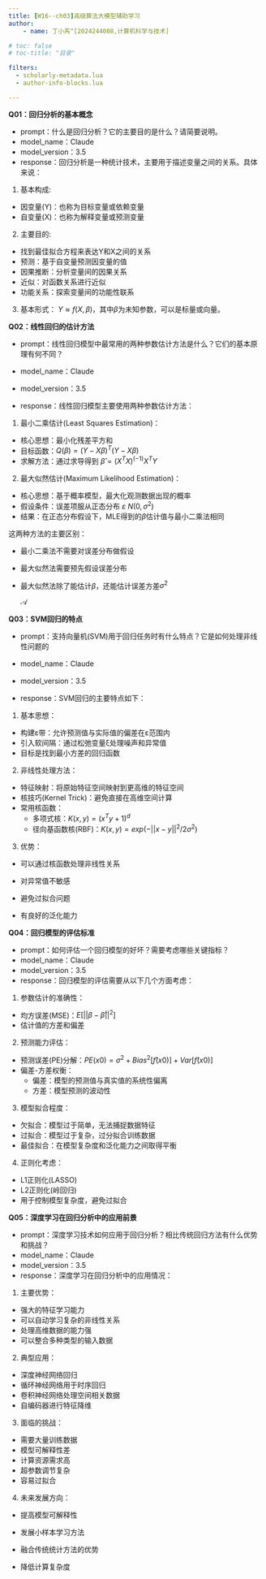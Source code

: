 ```yaml
---
title: [W16--ch03]高级算法大模型辅助学习
author:
    - name: 丁小芮^[2024244008,计算机科学与技术]

# toc: false
# toc-title: "目录"

filters:
  - scholarly-metadata.lua
  - author-info-blocks.lua

---
```




**Q01：回归分析的基本概念**

* prompt：什么是回归分析？它的主要目的是什么？请简要说明。
* model_name：Claude
* model_version：3.5
* response：回归分析是一种统计技术，主要用于描述变量之间的关系。具体来说：

1. 基本构成:
- 因变量(Y)：也称为目标变量或依赖变量
- 自变量(X)：也称为解释变量或预测变量

2. 主要目的:
- 找到最佳拟合方程来表达Y和X之间的关系
- 预测：基于自变量预测因变量的值
- 因果推断：分析变量间的因果关系
- 近似：对函数关系进行近似
- 功能关系：探索变量间的功能性联系

3. 基本形式：
  $Y ≈ f(X, β)$，其中$β$为未知参数，可以是标量或向量。

  

**Q02：线性回归的估计方法**

* prompt：线性回归模型中最常用的两种参数估计方法是什么？它们的基本原理有何不同？

* model_name：Claude
* model_version：3.5

* response：线性回归模型主要使用两种参数估计方法：

1. 最小二乘估计(Least Squares Estimation)：
- 核心思想：最小化残差平方和
- 目标函数：$Q(β) = (Y - Xβ)^T(Y - Xβ)$
- 求解方法：通过求导得到 $β̂ = (X^TX)^(-1)X^TY$

2. 最大似然估计(Maximum Likelihood Estimation)：
- 核心思想：基于概率模型，最大化观测数据出现的概率
- 假设条件：误差项服从正态分布 $ε ~ N(0, σ^2)$
- 结果：在正态分布假设下，MLE得到的$β$估计值与最小二乘法相同

这两种方法的主要区别：
- 最小二乘法不需要对误差分布做假设

- 最大似然法需要预先假设误差分布

- 最大似然法除了能估计$β$，还能估计误差方差$σ^2$

  $\mathcal{A}$

  

**Q03：SVM回归的特点**

* prompt：支持向量机(SVM)用于回归任务时有什么特点？它是如何处理非线性问题的

* model_name：Claude
* model_version：3.5
* response：SVM回归的主要特点如下：

1. 基本思想：
- 构建ε带：允许预测值与实际值的偏差在ε范围内
- 引入软间隔：通过松弛变量ξ处理噪声和异常值
- 目标是找到最小方差的回归函数

2. 非线性处理方法：
- 特征映射：将原始特征空间映射到更高维的特征空间
- 核技巧(Kernel Trick)：避免直接在高维空间计算
- 常用核函数：
  * 多项式核：$K(x,y) = (x^Ty + 1)^d$
  * 径向基函数核(RBF)：$K(x,y) = exp(-||x-y||^2/2σ^2)$

3. 优势：
- 可以通过核函数处理非线性关系

- 对异常值不敏感

- 避免过拟合问题

- 有良好的泛化能力

  

**Q04：回归模型的评估标准**

- prompt：如何评估一个回归模型的好坏？需要考虑哪些关键指标？
- model_name：Claude
- model_version：3.5
- response：回归模型的评估需要从以下几个方面考虑：

1. 参数估计的准确性：
- 均方误差(MSE)：$E[||β - β̂||^2]$
- 估计值的方差和偏差

2. 预测能力评估：
- 预测误差(PE)分解：$PE(x0) = σ^2 + Bias^2[f̂(x0)] + Var[f̂(x0)]$
- 偏差-方差权衡：
  * 偏差：模型的预测值与真实值的系统性偏离
  * 方差：模型预测的波动性
  
3. 模型拟合程度：
- 欠拟合：模型过于简单，无法捕捉数据特征
- 过拟合：模型过于复杂，过分拟合训练数据
- 最佳拟合：在模型复杂度和泛化能力之间取得平衡

4. 正则化考虑：
- L1正则化(LASSO)
- L2正则化(岭回归)
- 用于控制模型复杂度，避免过拟合



**Q05：深度学习在回归分析中的应用前景**

- prompt：深度学习技术如何应用于回归分析？相比传统回归方法有什么优势和挑战？
- model_name：Claude
- model_version：3.5
- response：深度学习在回归分析中的应用情况：

1. 主要优势：
- 强大的特征学习能力
- 可以自动学习复杂的非线性关系
- 处理高维数据的能力强
- 可以整合多种类型的输入数据

2. 典型应用：
- 深度神经网络回归
- 循环神经网络用于时序回归
- 卷积神经网络处理空间相关数据
- 自编码器进行特征降维

3. 面临的挑战：
- 需要大量训练数据
- 模型可解释性差
- 计算资源需求高
- 超参数调节复杂
- 容易过拟合

4. 未来发展方向：
- 提高模型可解释性

- 发展小样本学习方法

- 融合传统统计方法的优势

- 降低计算复杂度

  
